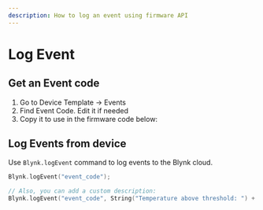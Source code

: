 ```yaml
---
description: How to log an event using firmware API
---
```


# Log Event

## Get an Event code

1. Go to Device Template -&gt; Events
2. Find Event Code. Edit it if needed
3. Copy it to use in the firmware code below:

## Log Events from device

Use `Blynk.logEvent` command to log events to the Blynk cloud.

```cpp
Blynk.logEvent("event_code");

// Also, you can add a custom description:
Blynk.logEvent("event_code", String("Temperature above threshold: ") + temp);
```

